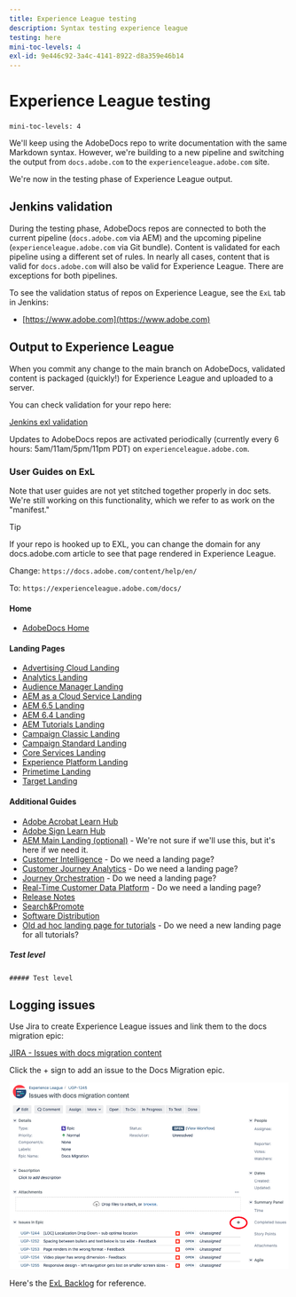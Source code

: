 ```yaml
---
title: Experience League testing
description: Syntax testing experience league
testing: here
mini-toc-levels: 4
exl-id: 9e446c92-3a4c-4141-8922-d8a359e46b14
---
```

# Experience League testing

`mini-toc-levels: 4`

We'll keep using the AdobeDocs repo to write documentation with the same Markdown syntax. However, we're building to a new pipeline and switching the output from `docs.adobe.com` to the `experienceleague.adobe.com` site.

We're now in the testing phase of Experience League output.

## Jenkins validation

During the testing phase, AdobeDocs repos are connected to both the current pipeline (`docs.adobe.com` via AEM) and the upcoming pipeline (`experienceleague.adobe.com` via Git bundle). Content is validated for each pipeline using a different set of rules. In nearly all cases, content that is valid for `docs.adobe.com` will also be valid for Experience League. There are exceptions for both pipelines.

To see the validation status of repos on Experience League, see the `ExL` tab in Jenkins:

* [https://www.adobe.com](https://www.adobe.com)

## Output to Experience League

When you commit any change to the main branch on AdobeDocs, validated content is packaged (quickly!) for Experience League and uploaded to a server.

You can check validation for your repo here:

[Jenkins exl validation](https://www.adobe.com)

Updates to AdobeDocs repos are activated periodically (currently every 6 hours: 5am/11am/5pm/11pm PDT) on `experienceleague.adobe.com`.

### User Guides on ExL

Note that user guides are not yet stitched together properly in doc sets. We're still working on this functionality, which we refer to as work on the "manifest."

>[!TIP]
>
>If your repo is hooked up to EXL, you can change the domain for any docs.adobe.com article to see that page rendered in Experience League.
>
>Change: `https://docs.adobe.com/content/help/en/`
>
>To: `https://experienceleague.adobe.com/docs/`

#### Home

* [AdobeDocs Home](https://%65xperienceleague.adobe.com/docs/)

#### Landing Pages

* [Advertising Cloud Landing](https://%65xperienceleague.adobe.com/docs/advertising-cloud.html)
* [Analytics Landing](https://%65xperienceleague.adobe.com/docs/analytics.html)
* [Audience Manager Landing](https://%65xperienceleague.adobe.com/docs/audience-manager.html)
* [AEM as a Cloud Service Landing](https://%65xperienceleague.adobe.com/docs/experience-manager-cloud-service.html)
* [AEM 6.5 Landing](https://%65xperienceleague.adobe.com/docs/experience-manager-65.html)
* [AEM 6.4 Landing](https://%65xperienceleague.adobe.com/docs/experience-manager-64.html)
* [AEM Tutorials Landing](https://%65xperienceleague.adobe.com/docs/experience-manager-tutorials.html)
* [Campaign Classic Landing](https://%65xperienceleague.adobe.com/docs/campaign-classic.html)
* [Campaign Standard Landing](https://%65xperienceleague.adobe.com/docs/campaign-standard.html)
* [Core Services Landing](https://%65xperienceleague.adobe.com/docs/core-services.html)
* [Experience Platform Landing](https://%65xperienceleague.adobe.com/docs/experience-platform.html)
* [Primetime Landing](https://%65xperienceleague.adobe.com/docs/primetime.html)
* [Target Landing](https://%65xperienceleague.adobe.com/docs/target.html)

#### Additional Guides

* [Adobe Acrobat Learn Hub](https://%65xperienceleague.adobe.com/docs/document-cloud-learn/acrobat-learning/overview.html?lang=en)
* [Adobe Sign Learn Hub](https://%65xperienceleague.adobe.com/docs/document-cloud-learn/sign-learning-hub/overview.html?lang=en)
* [AEM Main Landing (optional)](https://%65xperienceleague.adobe.com/docs/experience-manager.html) - We're not sure if we'll use this, but it's here if we need it.
* [Customer Intelligence](https://%65xperienceleague.adobe.com/docs/experience-platform/intelligent-services/home.html?lang=en) - Do we need a landing page?
* [Customer Journey Analytics](https://%65xperienceleague.adobe.com/docs/analytics-platform/using/cja-landing.html) - Do we need a landing page?
* [Journey Orchestration](https://%65xperienceleague.adobe.com/docs/journeys/using/journey-orchestration-home.html) - Do we need a landing page?
* [Real-Time Customer Data Platform](https://%65xperienceleague.adobe.com/docs/experience-platform/rtcdp/overview.html) - Do we need a landing page?
* [Release Notes](https://%65xperienceleague.adobe.com/docs/release-notes/experience-cloud/current.html?lang=en)
* [Search&Promote](https://%65xperienceleague.adobe.com/docs/search-promote/using/sp-home.html?lang=en)
* [Software Distribution](https://%65xperienceleague.adobe.com/docs/experience-cloud/software-distribution/home.html?lang=en)
* [Old ad hoc landing page for tutorials](https://%65xperienceleague.adobe.com/docs/experience-cloud/tutorials/home.html#tutorials) - Do we need a new landing page for all tutorials?

##### Test level

`##### Test level`

<!--

**Advertising Cloud**

* [Advertising Cloud](https://%65xperienceleague.adobe.com/docs/advertising-cloud/all/home.html) (staged)

**AEM**

* [AEM as a Cloud Service](https://%65xperienceleague.adobe.com/docs/experience-manager-cloud-service/landing/home.html)
* [AEM 6.5](https://%65xperienceleague.adobe.com/docs/experience-manager-65/user-guide/home.html)
* [AEM 6.4](https://%65xperienceleague.adobe.com/docs/experience-manager-64/user-guide/home.html)
* [AEM Automated Forms Conversion Service](https://%65xperienceleague.adobe.com/docs/aem-forms-automated-conversion-service/using/introduction.html)
* [AEM Brand Portal](https://%65xperienceleague.adobe.com/docs/experience-manager-brand-portal/using/home.html) 
* [AEM Cloud Manager](https://%65xperienceleague.adobe.com/docs/experience-manager-cloud-manager/using/introduction-to-cloud-manager.html) 
* [AEM Core Components](https://%65xperienceleague.adobe.com/docs/experience-manager-core-components/using/introduction.html) 
* [AEM Desktop](https://%65xperienceleague.adobe.com/docs/experience-manager-desktop-app/using/introduction.html) 
* [AEM Dispatcher](https://%65xperienceleague.adobe.com/docs/experience-manager-dispatcher/using/dispatcher.html)
* [AEM HTL](https://%65xperienceleague.adobe.com/docs/experience-manager-htl/using/overview.html)
* [AEM Screens](https://%65xperienceleague.adobe.com/docs/experience-manager-screens/user-guide/aem-screens-introduction.html)

**Analytics**

* [Analytics](https://%65xperienceleague.adobe.com/docs/analytics.html)
* [Media Analytics](https://%65xperienceleague.adobe.com/docs/media-analytics/using/media-overview.html)
* [Analytics Real-time Customer Data Platform](https://%65xperienceleague.adobe.com/docs/experience-platform/rtcdp/overview.html)
* [Data Workbench](https://%65xperienceleague.adobe.com/docs/data-workbench/using/home.html)
* [Journey Orchestration](https://%65xperienceleague.adobe.com/docs/journeys/using/journey-orchestration-home.html)

* [Analytics Implementation Setup](https://%65xperienceleague.adobe.com/docs/analytics-implementation-setup/implementation-setup/home.html) (not live; stale)

**AAM**

* [Audience Manager](https://%65xperienceleague.adobe.com/docs/audience-manager/user-guide/aam-home.html)
* [Audience Manager Admin](https://%65xperienceleague.adobe.com/docs/audience-manager-admin/admin-guide/admin-home.html)

**Target**

* [Target](https://%65xperienceleague.adobe.com/docs/target/using/target-home.html) 

**Campaign**

* [Campaign Classic](https://%65xperienceleague.adobe.com/docs/campaign-classic/using/campaign-classic-home.html)
* [Campaign Standard](https://%65xperienceleague.adobe.com/docs/campaign-standard/using/campaign-standard-home.html)

**Platform, Core, Misc**

* [Auditor](https://%65xperienceleague.adobe.com/docs/auditor/using/overview.html)
* [Control Panel](https://%65xperienceleague.adobe.com/docs/control-panel/using/control-panel-home.html) (staged)
* [Core Services](https://%65xperienceleague.adobe.com/docs/core-services/interface/marketing-cloud-integrations.html)
* [Customer One](https://%65xperienceleague.adobe.com/docs/customer-one/using/home.html)
* [Debugger](https://%65xperienceleague.adobe.com/docs/debugger/using/experience-cloud-debugger.html)
* [Device Co-op](https://%65xperienceleague.adobe.com/docs/device-co-op/using/home.html)
* [DTM](https://%65xperienceleague.adobe.com/docs/dtm/using/dtm-home.html)
* [Dynamic Media Classic](https://%65xperienceleague.adobe.com/docs/dynamic-media-classic/using/home.html)
* [Dynamic Media Developer Resources](https://%65xperienceleague.adobe.com/docs/dynamic-media-developer-resources/landing/home.html) (staged)
* [Experience Cloud Landing](https://%65xperienceleague.adobe.com/docs/experience-cloud/user-guides/home.html) (links point to docs.adobe.com, so kinda useless)
* [ID Service](https://%65xperienceleague.adobe.com/docs/id-service/using/home.html)
* [Launch](https://%65xperienceleague.adobe.com/docs/launch/using/overview.html)
* [Livefyre](https://%65xperienceleague.adobe.com/docs/livefyre/using/home.html)
* [Magento PAAS](https://%65xperienceleague.adobe.com/docs/magento-paas/paas/overview.html) (staged)
* [Marketo Sky](https://%65xperienceleague.adobe.com/docs/marketo/sky/home.html) (staged)
* [Mobile Services](https://%65xperienceleague.adobe.com/docs/mobile-services/using/home.html)
* [Places](https://%65xperienceleague.adobe.com/docs/places/using/home.html)
* [Platform](https://%65xperienceleague.adobe.com/docs/experience-platform/landing/home.html)
* [Primetime](https://%65xperienceleague.adobe.com/docs/primetime/programming/home.html)
* [Release Notes](https://%65xperienceleague.adobe.com/docs/release-notes/experience-cloud/current.html)
* [Search&Promote](https://%65xperienceleague.adobe.com/docs/search-promote/using/sp-home.html)
* [Social](https://%65xperienceleague.adobe.com/docs/social/using/home.html) (EOL-ignore)
* [Authoring Guide](https://%65xperienceleague.adobe.com/docs/collaborative-doc-instructions/collaboration-guide/home.html?lang=en#collaboration-guide)

**Tech Marketing Tutorials**

* [AEM Learn Tutorials](https://%65xperienceleague.adobe.com/docs/experience-manager-learn/cloud-service/overview.html) 
* [Analytics Learn Tutorials](https://%65xperienceleague.adobe.com/docs/analytics-learn/tutorials/overview.html)
* [Audience Manager Learn](https://%65xperienceleague.adobe.com/docs/audience-manager-learn/tutorials/overview.html)
* [Campaign Standard Learn Tutorials](https://%65xperienceleague.adobe.com/docs/campaign-standard-learn/tutorials/overview.html) 
* [Campaign Classic Learn Tutorials](https://%65xperienceleague.adobe.com/docs/campaign-classic-learn/tutorials/overview.html)
* [Core Services Learn](https://%65xperienceleague.adobe.com/docs/core-services-learn/tutorials/overview.html)
* [Document Cloud Learn](https://%65xperienceleague.adobe.com/docs/document-cloud-learn/sign-tutorials/overview.html)
* [Journey Orchestration Learn](https://%65xperienceleague.adobe.com/docs/journey-orchestration-learn/tutorials/overview.html)
* [Platform Learn](https://%65xperienceleague.adobe.com/docs/platform-learn/comprehensive-technical-tutorial/overview.html)
* [Target Learn Tutorials](https://%65xperienceleague.adobe.com/docs/target-learn/tutorials/overview.html)

-->



## Logging issues

Use Jira to create Experience League issues and link them to the docs migration epic:

[JIRA - Issues with docs migration content](https://www.adobe.com.adobe.com)

Click the + sign to add an issue to the Docs Migration epic.

![testing](/help/test-guide/assets/jira-plus.png)

Here's the [ExL Backlog](https://www.adobe.com) for reference.
